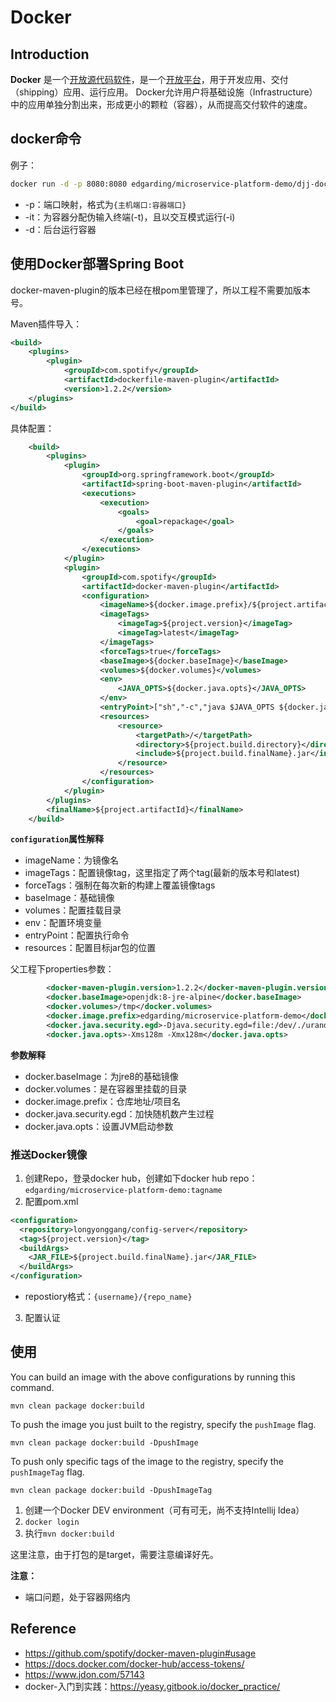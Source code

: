 # Docker

## Introduction

**Docker** 是一个[开放源代码](https://zh.wikipedia.org/wiki/開放原始碼)[软件](https://zh.wikipedia.org/wiki/軟體)，是一个[开放平台](https://zh.wikipedia.org/wiki/開放平臺)，用于开发应用、交付（shipping）应用、运行应用。 Docker允许用户将基础设施（Infrastructure）中的应用单独分割出来，形成更小的颗粒（容器），从而提高交付软件的速度。

## docker命令

例子：

```bash
docker run -d -p 8080:8080 edgarding/microservice-platform-demo/djj-docker-demo
```

- -p：端口映射，格式为`{主机端口:容器端口}`
- -it：为容器分配伪输入终端(-t)，且以交互模式运行(-i)
- -d：后台运行容器

## 使用Docker部署Spring Boot

docker-maven-plugin的版本已经在根pom里管理了，所以工程不需要加版本号。

Maven插件导入：

```xml
<build>
    <plugins>
        <plugin>
            <groupId>com.spotify</groupId>
            <artifactId>dockerfile-maven-plugin</artifactId>
            <version>1.2.2</version>
    </plugins>
</build>
```

具体配置：

```xml
    <build>
        <plugins>
            <plugin>
                <groupId>org.springframework.boot</groupId>
                <artifactId>spring-boot-maven-plugin</artifactId>
                <executions>
                    <execution>
                        <goals>
                            <goal>repackage</goal>
                        </goals>
                    </execution>
                </executions>
            </plugin>
            <plugin>
                <groupId>com.spotify</groupId>
                <artifactId>docker-maven-plugin</artifactId>
                <configuration>
                    <imageName>${docker.image.prefix}/${project.artifactId}</imageName>
                    <imageTags>
                        <imageTag>${project.version}</imageTag>
                        <imageTag>latest</imageTag>
                    </imageTags>
                    <forceTags>true</forceTags>
                    <baseImage>${docker.baseImage}</baseImage>
                    <volumes>${docker.volumes}</volumes>
                    <env>
                        <JAVA_OPTS>${docker.java.opts}</JAVA_OPTS>
                    </env>
                    <entryPoint>["sh","-c","java $JAVA_OPTS ${docker.java.security.egd} -jar /${project.build.finalName}.jar"]</entryPoint>
                    <resources>
                        <resource>
                            <targetPath>/</targetPath>
                            <directory>${project.build.directory}</directory>
                            <include>${project.build.finalName}.jar</include>
                        </resource>
                    </resources>
                </configuration>
            </plugin>
        </plugins>
        <finalName>${project.artifactId}</finalName>
    </build>
```

**`configuration`属性解释**

- imageName：为镜像名
- imageTags：配置镜像tag，这里指定了两个tag(最新的版本号和latest)
- forceTags：强制在每次新的构建上覆盖镜像tags
- baseImage：基础镜像
- volumes：配置挂载目录
- env：配置环境变量
- entryPoint：配置执行命令
- resources：配置目标jar包的位置

父工程下properties参数：

```xml
        <docker-maven-plugin.version>1.2.2</docker-maven-plugin.version>
        <docker.baseImage>openjdk:8-jre-alpine</docker.baseImage>
        <docker.volumes>/tmp</docker.volumes>
        <docker.image.prefix>edgarding/microservice-platform-demo</docker.image.prefix>
        <docker.java.security.egd>-Djava.security.egd=file:/dev/./urandom</docker.java.security.egd>
        <docker.java.opts>-Xms128m -Xmx128m</docker.java.opts>
```

**参数解释**

- docker.baseImage：为jre8的基础镜像
- docker.volumes：是在容器里挂载的目录
- docker.image.prefix：仓库地址/项目名
- docker.java.security.egd：加快随机数产生过程
- docker.java.opts：设置JVM启动参数

### 推送Docker镜像

1. 创建Repo，登录docker hub，创建如下docker hub repo：`edgarding/microservice-platform-demo:tagname`
2. 配置pom.xml

```xml
<configuration>
  <repository>longyonggang/config-server</repository>
  <tag>${project.version}</tag>
  <buildArgs>
    <JAR_FILE>${project.build.finalName}.jar</JAR_FILE>
  </buildArgs>
</configuration>
```

- repostiory格式：`{username}/{repo_name}`

3. 配置认证

## 使用

You can build an image with the above configurations by running this command.

```
mvn clean package docker:build
```

To push the image you just built to the registry, specify the `pushImage` flag.

```
mvn clean package docker:build -DpushImage
```

To push only specific tags of the image to the registry, specify the `pushImageTag` flag.

```
mvn clean package docker:build -DpushImageTag
```

1. 创建一个Docker DEV environment（可有可无，尚不支持Intellij Idea）
2. `docker login`
3. 执行`mvn docker:build`

这里注意，由于打包的是target，需要注意编译好先。

**注意：**

- 端口问题，处于容器网络内

## Reference

- https://github.com/spotify/docker-maven-plugin#usage
- https://docs.docker.com/docker-hub/access-tokens/
- https://www.jdon.com/57143
- docker-入门到实践：https://yeasy.gitbook.io/docker_practice/
